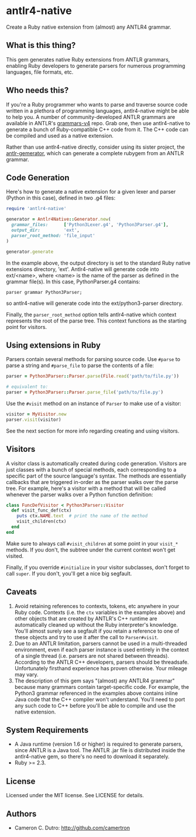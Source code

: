 # antlr4-native

Create a Ruby native extension from (almost) any ANTLR4 grammar.

## What is this thing?

This gem generates native Ruby extensions from ANTLR grammars, enabling Ruby developers to generate parsers for numerous programming languages, file formats, etc.

## Who needs this?

If you're a Ruby programmer who wants to parse and traverse source code written in a plethora of programming languages, antlr4-native might be able to help you. A number of community-developed ANTLR grammars are available in ANTLR's [grammars-v4](https://github.com/antlr/grammars-v4) repo. Grab one, then use antlr4-native to generate a bunch of Ruby-compatible C++ code from it. The C++ code can be compiled and used as a native extension.

Rather than use antlr4-native directly, consider using its sister project, the [antlr-gemerator](https://github.com/camertron/antlr-gemerator), which can generate a complete rubygem from an ANTLR grammar.

## Code Generation

Here's how to generate a native extension for a given lexer and parser (Python in this case), defined in two .g4 files:

```ruby
require 'antlr4-native'

generator = Antlr4Native::Generator.new(
  grammar_files:      ['Python3Lexer.g4', 'Python3Parser.g4'],
  output_dir:         'ext',
  parser_root_method: 'file_input'
)

generator.generate
```

In the example above, the output directory is set to the standard Ruby native extensions directory, 'ext'. Antlr4-native will generate code into ext/\<name\>, where \<name\> is the name of the parser as defined in the grammar file(s). In this case, PythonParser.g4 contains:

```antlr
parser grammar Python3Parser;
```

so antlr4-native will generate code into the ext/python3-parser directory.

Finally, the `parser_root_method` option tells antlr4-native which context represents the root of the parse tree. This context functions as the starting point for visitors.

## Using extensions in Ruby

Parsers contain several methods for parsing source code. Use `#parse` to parse a string and `#parse_file` to parse the contents of a file:


```ruby
parser = Python3Parser::Parser.parse(File.read('path/to/file.py'))

# equivalent to:
parser = Python3Parser::Parser.parse_file('path/to/file.py')
```

Use the `#visit` method on an instance of `Parser` to make use of a visitor:

```ruby
visitor = MyVisitor.new
parser.visit(visitor)
```

See the next section for more info regarding creating and using visitors.

## Visitors

A visitor class is automatically created during code generation. Visitors are just classes with a bunch of special methods, each corresponding to a specific part of the source language's syntax. The methods are essentially callbacks that are triggered in-order as the parser walks over the parse tree. For example, here's a visitor with a method that will be called whenever the parser walks over a Python function definition:


```ruby
class FuncDefVisitor < Python3Parser::Visitor
  def visit_func_def(ctx)
    puts ctx.NAME.text  # print the name of the method
    visit_children(ctx)
  end
end
```

Make sure to always call `#visit_children` at some point in your `visit_*` methods. If you don't, the subtree under the current context won't get visited.

Finally, if you override `#initialize` in your visitor subclasses, don't forget to call `super`. If you don't, you'll get a nice big segfault.

## Caveats

1. Avoid retaining references to contexts, tokens, etc anywhere in your Ruby code. Contexts (i.e. the `ctx` variables in the examples above) and other objects that are created by ANTLR's C++ runtime are automatically cleaned up without the Ruby interpreter's knowledge. You'll almost surely see a segfault if you retain a reference to one of these objects and try to use it after the call to `Parser#visit`.
2. Due to an ANTLR limitation, parsers cannot be used in a multi-threaded environment, even if each parser instance is used entirely in the context of a single thread (i.e. parsers are not shared between threads). According to the ANTLR C++ developers, parsers should be threadsafe. Unfortunately firsthand experience has proven otherwise. Your mileage may vary.
3. The description of this gem says "(almost) any ANTLR4 grammar" because many grammars contain target-specific code. For example, the Python3 grammar referenced in the examples above contains inline Java code that the C++ compiler won't understand. You'll need to port any such code to C++ before you'll be able to compile and use the native extension.

## System Requirements

* A Java runtime (version 1.6 or higher) is required to generate parsers, since ANTLR is a Java tool. The ANTLR .jar file is distributed inside the antlr4-native gem, so there's no need to download it separately.
* Ruby >= 2.3.

## License

Licensed under the MIT license. See LICENSE for details.

## Authors

* Cameron C. Dutro: http://github.com/camertron
